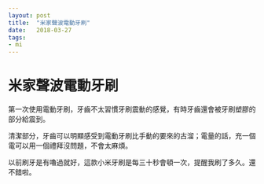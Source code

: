 ```yaml
---
layout: post
title:  "米家聲波電動牙刷"
date:   2018-03-27
tags:
- mi
---
```

# 米家聲波電動牙刷

第一次使用電動牙刷，牙齒不太習慣牙刷震動的感覺，有時牙齒還會被牙刷塑膠的部分給震到。

清潔部分，牙齒可以明顯感受到電動牙刷比手動的要來的古溜；電量的話，充一個電可以用一個禮拜沒問題，不會太麻煩。

以前刷牙是有嚕過就好，這款小米牙刷是每三十秒會頓一次，提醒我刷了多久。還不錯啦。